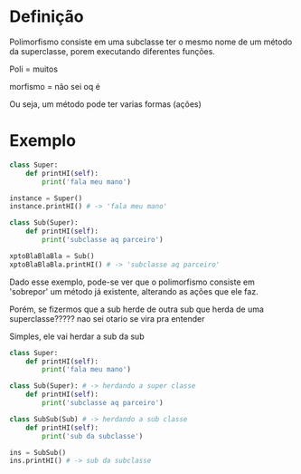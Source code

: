 # Definição
Polimorfismo consiste em uma subclasse ter o mesmo nome de um método da superclasse, porem executando diferentes funções.

Poli = muitos

morfismo = não sei oq é

Ou seja, um método pode ter varias formas (ações)

# Exemplo
```python
class Super:
	def printHI(self):
		print('fala meu mano')

instance = Super()
instance.printHI() # -> 'fala meu mano'

class Sub(Super):
	def printHI(self):
		print('subclasse aq parceiro')

xptoBlaBlaBla = Sub()
xptoBlaBlaBla.printHI() # -> 'subclasse aq parceiro' 
```

Dado esse exemplo, pode-se ver que o polimorfismo consiste em 'sobrepor' um método já existente, alterando as ações que ele faz.

Porém, se fizermos que a sub herde de outra sub que herda de uma superclasse?????
nao sei otario se vira pra entender

Simples, ele vai herdar a sub da sub

```python
class Super:
	def printHI(self):
		print('fala meu mano')

class Sub(Super): # -> herdando a super classe
	def printHI(self):
		print('subclasse aq parceiro')

class SubSub(Sub) # -> herdando a sub classe
	def printHI(self):
		print('sub da subclasse')

ins = SubSub()
ins.printHI() # -> sub da subclasse
```



